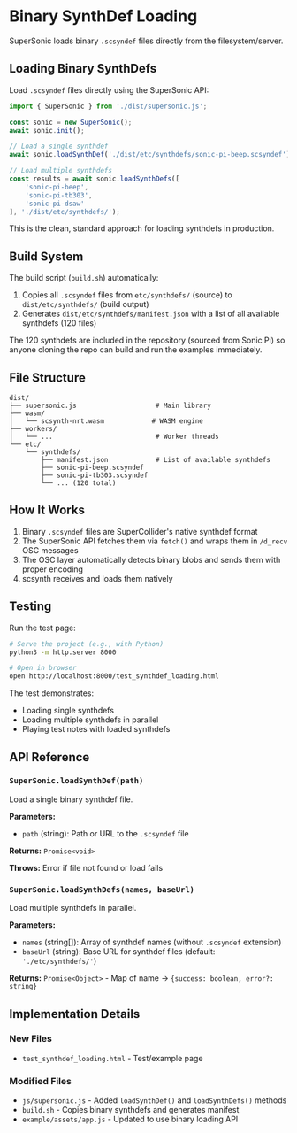 # Binary SynthDef Loading

SuperSonic loads binary `.scsyndef` files directly from the filesystem/server.

## Loading Binary SynthDefs

Load `.scsyndef` files directly using the SuperSonic API:

```javascript
import { SuperSonic } from './dist/supersonic.js';

const sonic = new SuperSonic();
await sonic.init();

// Load a single synthdef
await sonic.loadSynthDef('./dist/etc/synthdefs/sonic-pi-beep.scsyndef');

// Load multiple synthdefs
const results = await sonic.loadSynthDefs([
    'sonic-pi-beep',
    'sonic-pi-tb303',
    'sonic-pi-dsaw'
], './dist/etc/synthdefs/');
```

This is the clean, standard approach for loading synthdefs in production.

## Build System

The build script (`build.sh`) automatically:

1. Copies all `.scsyndef` files from `etc/synthdefs/` (source) to `dist/etc/synthdefs/` (build output)
2. Generates `dist/etc/synthdefs/manifest.json` with a list of all available synthdefs (120 files)

The 120 synthdefs are included in the repository (sourced from Sonic Pi) so anyone cloning the repo can build and run the examples immediately.

## File Structure

```
dist/
├── supersonic.js                    # Main library
├── wasm/
│   └── scsynth-nrt.wasm            # WASM engine
├── workers/
│   └── ...                          # Worker threads
└── etc/
    └── synthdefs/
        ├── manifest.json            # List of available synthdefs
        ├── sonic-pi-beep.scsyndef
        ├── sonic-pi-tb303.scsyndef
        └── ... (120 total)
```

## How It Works

1. Binary `.scsyndef` files are SuperCollider's native synthdef format
2. The SuperSonic API fetches them via `fetch()` and wraps them in `/d_recv` OSC messages
3. The OSC layer automatically detects binary blobs and sends them with proper encoding
4. scsynth receives and loads them natively

## Testing

Run the test page:

```bash
# Serve the project (e.g., with Python)
python3 -m http.server 8000

# Open in browser
open http://localhost:8000/test_synthdef_loading.html
```

The test demonstrates:
- Loading single synthdefs
- Loading multiple synthdefs in parallel
- Playing test notes with loaded synthdefs

## API Reference

### `SuperSonic.loadSynthDef(path)`

Load a single binary synthdef file.

**Parameters:**
- `path` (string): Path or URL to the `.scsyndef` file

**Returns:** `Promise<void>`

**Throws:** Error if file not found or load fails

### `SuperSonic.loadSynthDefs(names, baseUrl)`

Load multiple synthdefs in parallel.

**Parameters:**
- `names` (string[]): Array of synthdef names (without `.scsyndef` extension)
- `baseUrl` (string): Base URL for synthdef files (default: `'./etc/synthdefs/'`)

**Returns:** `Promise<Object>` - Map of name → `{success: boolean, error?: string}`

## Implementation Details

### New Files

- `test_synthdef_loading.html` - Test/example page

### Modified Files

- `js/supersonic.js` - Added `loadSynthDef()` and `loadSynthDefs()` methods
- `build.sh` - Copies binary synthdefs and generates manifest
- `example/assets/app.js` - Updated to use binary loading API
